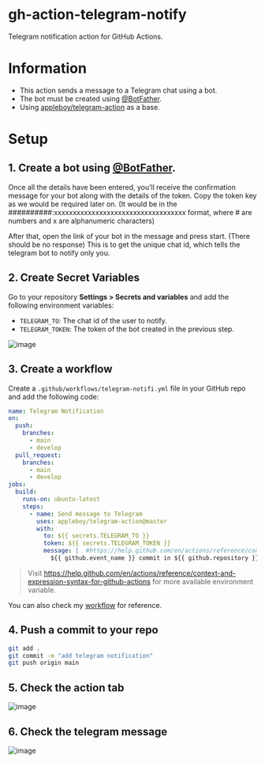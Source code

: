 # gh-action-telegram-notify

Telegram notification action for GitHub Actions.

# Information
 
- This action sends a message to a Telegram chat using a bot.
- The bot must be created using [@BotFather](https://telegram.me/botfather).
- Using [appleboy/telegram-action](https://github.com/appleboy/telegram-action) as a base.

# Setup

## 1. Create a bot using [@BotFather](https://telegram.me/botfather).

Once all the details have been entered, you’ll receive the confirmation message for your bot along with the details of the token. Copy the token key as we would be required later on. (It would be in the ##########:xxxxxxxxxxxxxxxxxxxxxxxxxxxxxxxxxxx format, where # are numbers and x are alphanumeric characters)

After that, open the link of your bot in the message and press start. (There should be no response) This is to get the unique chat id, which tells the telegram bot to notify only you.

## 2. Create Secret Variables

Go to your repository **Settings > Secrets and variables** and add the following environment variables:

- `TELEGRAM_TO`: The chat id of the user to notify.
- `TELEGRAM_TOKEN`: The token of the bot created in the previous step.

![image](https://github.com/tanhongit/gh-action-telegram-notify/assets/35853002/c81374c3-9c5e-4eab-9610-9ba9e9e584b7)

## 3. Create a workflow

Create a `.github/workflows/telegram-notifi.yml` file in your GitHub repo and add the following code:

```yml
name: Telegram Notification
on:
  push:
    branches:
      - main
      - develop
  pull_request:
    branches:
      - main
      - develop
jobs:
  build:
    runs-on: ubuntu-latest
    steps:
      - name: Send message to Telegram
        uses: appleboy/telegram-action@master
        with:
          to: ${{ secrets.TELEGRAM_TO }}
          token: ${{ secrets.TELEGRAM_TOKEN }}
          message: |  #https://help.github.com/en/actions/reference/contexts-and-expression-syntax-for-github-actions#github-context
            ${{ github.event_name }} commit in ${{ github.repository }} by "${{ github.actor }}". [${{github.sha}}@${{ github.ref }}]
```

> Visit https://help.github.com/en/actions/reference/context-and-expression-syntax-for-github-actions for more available environment variable.

You can also check my [workflow](https://github.com/tanhongit/gh-action-telegram-notify/blob/main/.github/workflows/telegram-notify.yml) for reference.

## 4. Push a commit to your repo

```bash
git add .
git commit -m "add telegram notification"
git push origin main
```

## 5. Check the action tab

![image](https://github.com/tanhongit/gh-action-telegram-notify/assets/35853002/b5d009ed-12b8-42bf-bc60-8f7490f37559)

## 6. Check the telegram message

![image](https://github.com/tanhongit/gh-action-telegram-notify/assets/35853002/e67222cf-5993-49b9-b0c5-ac96c9018714)

